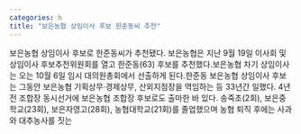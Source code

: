 ```yaml
---
categories: h
title: "보은농협 상임이사 후보 한준동씨 추천"
---
```

보은농협 상임이사 후보로 한준동씨가 추천됐다. 보은농협은 지난 9월 19일 이사회 및 상임이사 후보추천위원회를 열고 한준동(63) 후보를 추천했다.보은농협 차기 상임이사는 오는 10월 6일 임시 대의원총회에서 선출하게 된다.한준동 보은농협 상임이사 후보는 그동안 보은농협 기획상무·경제상무, 산외지점장을 역임하는 등 33년간 일했다. 4년 전 조합장 동시선거에 보은농협 조합장 후보로도 출마한 바 있다. 송죽초(2회), 보은중학교(23회), 보은자영고(28회), 농협대학교(21회)를 졸업했으며 농협 퇴직 후에는 사과와 대추농사를 짓는